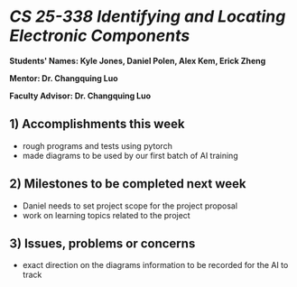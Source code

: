 # *CS 25-338 Identifying and Locating Electronic Components*

**Students' Names: Kyle Jones, Daniel Polen, Alex Kem, Erick Zheng**

**Mentor: Dr. Changquing Luo**

**Faculty Advisor: Dr. Changquing Luo**

## 1) Accomplishments this week ##
   - rough programs and tests using pytorch
   - made diagrams to be used by our first batch of AI training

## 2) Milestones to be completed next week ##
   - Daniel needs to set project scope for the project proposal
   - work on learning topics related to the project

## 3) Issues, problems or concerns ##
   - exact direction on the diagrams information to be recorded for the AI to track

   


